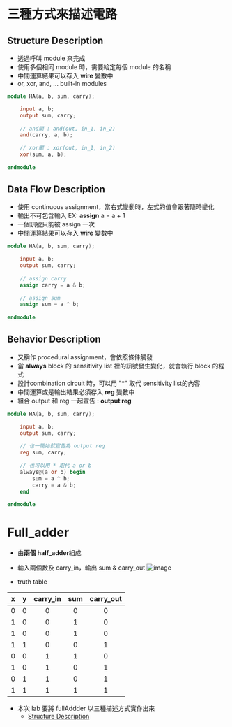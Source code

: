 
# 三種方式來描述電路

## Structure Description
* 透過呼叫 module 來完成
* 使用多個相同 module 時，需要給定每個 module 的名稱
* 中間運算結果可以存入 **wire** 變數中
* or, xor, and, ... built-in modules

```verilog
module HA(a, b, sum, carry);

    input a, b;
    output sum, carry;
    
    // and閘 : and(out, in_1, in_2)
    and(carry, a, b);
    
    // xor閘 : xor(out, in_1, in_2)
    xor(sum, a, b);
    
endmodule
```

## Data Flow Description
* 使用 continuous assignment，當右式變動時，左式的值會跟著隨時變化
* 輸出不可包含輸入 EX: **assign** a = a + 1
* 一個訊號只能被 assign 一次
* 中間運算結果可以存入 **wire** 變數中

```verilog
module HA(a, b, sum, carry);

    input a, b;
    output sum, carry;
    
    // assign carry 
    assign carry = a & b;
    
    // assign sum
    assign sum = a ^ b;
    
endmodule
```

## Behavior Description
* 又稱作 procedural assignment，會依照條件觸發
* 當 **always** block 的 sensitivity list 裡的訊號發生變化，就會執行 block 的程式
* 設計combination circuit 時，可以用 "*" 取代 sensitivity list的內容
* 中間運算或是輸出結果必須存入 **reg** 變數中
* 組合 output 和 reg 一起宣告 : **output reg**

```verilog
module HA(a, b, sum, carry);

    input a, b;
    output sum, carry;
    
    // 也一開始就宣告為 output reg
    reg sum, carry;
    
    // 也可以用 * 取代 a or b
    always@(a or b) begin
        sum = a ^ b;
        carry = a & b;
    end
    
endmodule
```

# Full_adder
* 由**兩個 half_adder**組成
* 輸入兩個數及 carry_in，輸出 sum & carry_out
![image](https://user-images.githubusercontent.com/38965858/140275566-aeaec34f-3abc-47a3-965a-ed4852d977a7.png)

* truth table

| x      | y      | carry_in | sum    | carry_out |
| :----: | :----: | :----:   | :----: | :----:    |
|   0    |  0     |    0     |    0   |    0      |
|   1    |  0     |    0     |    1   |    0      |
|   1    |  0     |    0     |    1   |    0      |
|   1    |  1     |    0     |    0   |    1      |
|   0    |  0     |    1     |    1   |    0      |
|   1    |  0     |    1     |    0   |    1      |
|   0    |  1     |    1     |    0   |    1      |
|   1    |  1     |    1     |    1   |    1      |

* 本次 lab 要將 fullAddder 以三種描述方式實作出來
    * [Structure Description](structure.v)
